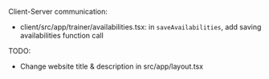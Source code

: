Client-Server communication:
- client/src/app/trainer/availabilities.tsx: in `saveAvailabilities`, add saving availabilities function call

TODO:
- Change website title & description in src/app/layout.tsx
